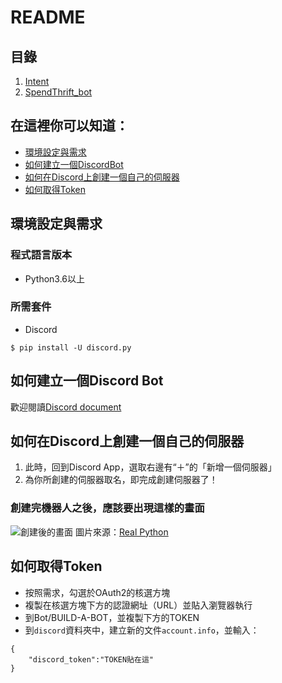 # README
## 目錄

1. [Intent](https://github.com/Intern-CD/SpendThrift_bot/tree/main/SpendThrift_bot/intent)
2. [SpendThrift_bot](https://github.com/Intern-CD/SpendThrift_bot/blob/main/SpendThrift_bot/SpendThrift_bot.py)

## 在這裡你可以知道：

- [環境設定與需求](##環境設定與需求)
- [如何建立一個DiscordBot](##如何建立一個DiscordBot)
- [如何在Discord上創建一個自己的伺服器](##如何在Discord上創建一個自己的伺服器)
- [如何取得Token](#如何取得Token)

## 環境設定與需求

### 程式語言版本
- Python3.6以上 
### 所需套件
- Discord
```shell=
$ pip install -U discord.py
```

## 如何建立一個Discord Bot
歡迎閱讀[Discord document](https://discordpy.readthedocs.io/en/stable/index.html)

## 如何在Discord上創建一個自己的伺服器
1. 此時，回到Discord App，選取右邊有“＋”的「新增一個伺服器」
2. 為你所創建的伺服器取名，即完成創建伺服器了！

### 創建完機器人之後，應該要出現這樣的畫面
![創建後的畫面](https://i.imgur.com/Dxx0qiD.png)
圖片來源：[Real Python](https://realpython.com/how-to-make-a-discord-bot-python)

## 如何取得Token
- 按照需求，勾選於OAuth2的核選方塊
- 複製在核選方塊下方的認證網址（URL）並貼入瀏覽器執行
- 到Bot/BUILD-A-BOT，並複製下方的TOKEN
- 到`discord`資料夾中，建立新的文件`account.info`，並輸入：
```
{	
    "discord_token":"TOKEN貼在這"
}
```
